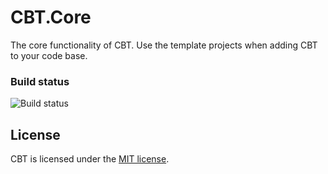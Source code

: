 # CBT.Core

The core functionality of CBT.  Use the template projects when adding CBT to your code base.

### Build status

![Build status](https://jeffkl.visualstudio.com/DefaultCollection/_apis/public/build/definitions/ff0258cc-241d-41b5-a0b6-114e439b9c14/4/badge)

## License

CBT is licensed under the [MIT license](LICENSE).